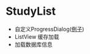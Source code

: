 # StudyList
* 自定义ProgressDialog([例子](http://www.jb51.net/article/116914.htm))
* ListView 缓存加载
* 加载数据库信息
